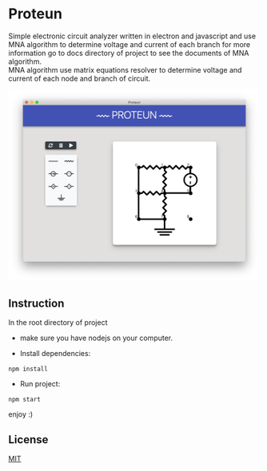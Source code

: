 # Proteun

Simple electronic circuit analyzer written in electron and javascript and use MNA algorithm to determine voltage and current of each branch for more information go to docs directory of project to see the documents of MNA algorithm.  
MNA algorithm use matrix equations resolver to determine voltage and current of each node and branch of circuit.

![](introduction.png)


## Instruction
In the root directory of project  
* make sure you have nodejs on your computer.  

* Install dependencies:
```
npm install
```
* Run project:
```
npm start
```

enjoy :)

## License
[MIT](LICENSE)
